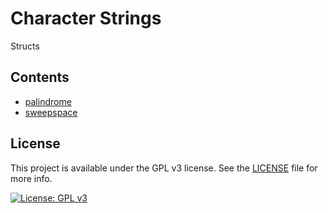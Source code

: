 # Character Strings
Structs

## Contents

- [palindrome](./palindrome)
- [sweepspace](./sweepspace)

## License
This project is available under the GPL v3 license. See the [LICENSE](./LICENSE.md) file for more info.

[![License: GPL v3](https://img.shields.io/badge/License-GPLv3-blue.svg)](https://www.gnu.org/licenses/gpl-3.0) 
